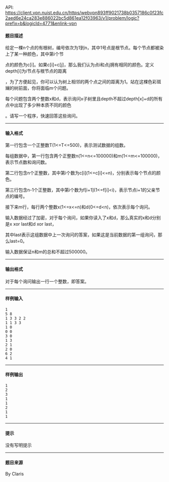 API: https://client.vpn.nuist.edu.cn/https/webvpn893ff9021738b0357186c0f23fc2aed6e24ca283e886022bc5d861ea12f03963/v1/problem/logic?prefix=b&logicId=4771&enlink-vpn

#### 题目描述

给定一棵n个点的有根树，编号依次为1到n，其中1号点是根节点。每个节点都被染上了某一种颜色，其中第i个节

点的颜色为c\[i\]。如果c\[i\]=c\[j\]，那么我们认为点i和点j拥有相同的颜色。定义depth\[i\]为i节点与根节点的距离

，为了方便起见，你可以认为树上相邻的两个点之间的距离为1。站在这棵色彩斑斓的树前面，你将面临m个问题。

每个问题包含两个整数x和d，表示询问x子树里且depth不超过depth\[x\]+d的所有点中出现了多少种本质不同的颜色

。请写一个程序，快速回答这些询问。

---

#### 输入格式

第一行包含一个正整数T(1<=T<=500)，表示测试数据的组数。

每组数据中，第一行包含两个正整数n(1<=n<=100000)和m(1<=m<=100000)，表示节点数和询问数。

第二行包含n个正整数，其中第i个数为c\[i\](1<=c\[i\]<=n)，分别表示每个节点的颜色。

第三行包含n-1个正整数，其中第i个数为f\[i+1\](1<=f\[i\]<i)，表示节点i+1的父亲节点的编号。

接下来m行，每行两个整数x(1<=x<=n)和d(0<=d<n)，依次表示每个询问。

输入数据经过了加密，对于每个询问，如果你读入了x和d，那么真实的x和d分别是x xor last和d xor last，

其中last表示这组数据中上一次询问的答案，如果这是当前数据的第一组询问，那么last=0。

输入数据保证n和m的总和不超过500000。

---

#### 输出格式

对于每个询问输出一行一个整数，即答案。

---

#### 样例输入
```
1
5 8
1 3 3 2 2
1 1 3 3
1 0
0 0
3 0
1 3
2 1
2 0
6 2
4 1
```

---

#### 样例输出
```
1
2
3
1
1
2
1
1
```

---

#### 提示

没有写明提示

---

#### 题目来源

By Claris